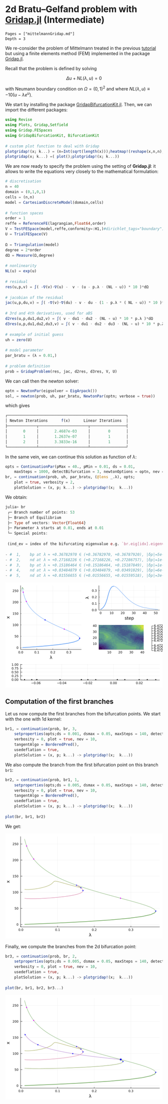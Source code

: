 # 2d Bratu–Gelfand problem with [Gridap.jl](https://github.com/gridap/Gridap.jl) (Intermediate)

```@contents
Pages = ["mittelmannGridap.md"]
Depth = 3
```

We re-consider the problem of Mittelmann treated in the previous [tutorial](https://rveltz.github.io/BifurcationKit.jl/dev/mittelmannAuto/#Automatic-diagram-of-2d-Bratu–Gelfand-problem-(Intermediate)-1) but using a finite elements method (FEM) implemented in the package [Gridap.jl](https://github.com/gridap/Gridap.jl).

Recall that the problem is defined by solving

$$\Delta u +NL(\lambda,u) = 0$$

with Neumann boundary condition on $\Omega = (0,1)^2$ and where $NL(\lambda,u)\equiv-10(u-\lambda e^u)$.

We start by installing the package [GridapBifurcationKit.jl](https://github.com/rveltz/GridapBifurcationKit). Then, we can import the different packages:

```julia
using Revise
using Plots, Gridap,Setfield
using Gridap.FESpaces
using GridapBifurcationKit, BifurcationKit

# custom plot function to deal with Gridap
plotgridap!(x; k...) = (n=Int(sqrt(length(x)));heatmap!(reshape(x,n,n); color=:viridis, k...))
plotgridap(x; k...) =( plot();plotgridap!(x; k...))
```
We are now ready to specify the problem using the setting of **Gridap.jl**: it allows to write the equations very closely to the mathematical formulation:

```julia
# discretisation
n = 40
domain = (0,1,0,1)
cells = (n,n)
model = CartesianDiscreteModel(domain,cells)

# function spaces
order = 1
reffe = ReferenceFE(lagrangian,Float64,order)
V = TestFESpace(model,reffe,conformity=:H1,)#dirichlet_tags="boundary")
U = TrialFESpace(V)

Ω = Triangulation(model)
degree = 2*order
dΩ = Measure(Ω,degree)

# nonlinearity
NL(u) = exp(u)

# residual
res(u,p,v) = ∫( -∇(v)⋅∇(u) -  v ⋅ (u - p.λ ⋅ (NL ∘ u)) * 10 )*dΩ

# jacobian of the residual
jac(u,p,du,v) = ∫( -∇(v)⋅∇(du) - v ⋅ du ⋅ (1 - p.λ * ( NL ∘ u)) * 10 )*dΩ

# 3rd and 4th derivatives, used for aBS
d2res(u,p,du1,du2,v) = ∫( v ⋅ du1 ⋅ du2 ⋅ (NL ∘ u) * 10 * p.λ )*dΩ
d3res(u,p,du1,du2,du3,v) = ∫( v ⋅ du1 ⋅ du2 ⋅ du3 ⋅ (NL ∘ u) * 10 * p.λ )*dΩ

# example of initial guess
uh = zero(U)

# model parameter
par_bratu = (λ = 0.01,)

# problem definition
prob = GridapProblem(res, jac, d2res, d3res, V, U)
```

We can call then the newton solver:

```julia
optn = NewtonPar(eigsolver = EigArpack())
sol, = newton(prob, uh, par_bratu, NewtonPar(optn; verbose = true))
```

which gives

```julia
┌─────────────────────────────────────────────────────┐
│ Newton Iterations      f(x)      Linear Iterations  │
├─────────────┬──────────────────────┬────────────────┤
│       0     │       2.4687e-03     │        0       │
│       1     │       1.2637e-07     │        1       │
│       2     │       3.3833e-16     │        1       │
└─────────────┴──────────────────────┴────────────────┘
```

In the same vein, we can continue this solution as function of $\lambda$:

```julia
opts = ContinuationPar(pMax = 40., pMin = 0.01, ds = 0.01,
	maxSteps = 1000, detectBifurcation = 3, newtonOptions = optn, nev = 20)
br, = continuation(prob, uh, par_bratu, (@lens _.λ), opts;
	plot = true, verbosity = 2,
	plotSolution = (x, p; k...) -> plotgridap!(x;  k...))
```

We obtain:

```julia
julia> br
 ┌─ Branch number of points: 53
 ├─ Branch of Equilibrium
 ├─ Type of vectors: Vector{Float64}
 ├─ Parameter λ starts at 0.01, ends at 0.01
 └─ Special points:

 (ind_ev = index of the bifurcating eigenvalue e.g. `br.eig[idx].eigenvals[ind_ev]`)

- #  1,    bp at λ ≈ +0.36782970 ∈ (+0.36782970, +0.36787920), |δp|=5e-05, [converged], δ = ( 1,  0), step =  12, eigenelements in eig[ 13], ind_ev =   1
- #  2,    nd at λ ≈ +0.27168226 ∈ (+0.27168226, +0.27286757), |δp|=1e-03, [converged], δ = ( 2,  0), step =  19, eigenelements in eig[ 20], ind_ev =   3
- #  3,    bp at λ ≈ +0.15186464 ∈ (+0.15186464, +0.15187849), |δp|=1e-05, [converged], δ = ( 1,  0), step =  26, eigenelements in eig[ 27], ind_ev =   4
- #  4,    nd at λ ≈ +0.03484879 ∈ (+0.03484879, +0.03491029), |δp|=6e-05, [converged], δ = ( 2,  0), step =  41, eigenelements in eig[ 42], ind_ev =   6
- #  5,    nd at λ ≈ +0.01556655 ∈ (+0.01556655, +0.01559518), |δp|=3e-05, [converged], δ = ( 2,  0), step =  48, eigenelements in eig[ 49], ind_ev =   8
```

![](fig1gridap.png)


## Computation of the first branches

Let us now compute the first branches from the bifurcation points. We start with the one with 1d kernel:

```julia
br1, = continuation(prob, br, 3,
	setproperties(opts;ds = 0.001, dsmax = 0.05, maxSteps = 140, detectBifurcation = 3);
	verbosity = 0, plot = true, nev = 10,
	tangentAlgo = BorderedPred(),
	usedeflation = true,
	plotSolution = (x, p; k...) -> plotgridap!(x;  k...))
```

We also compute the branch from the first bifurcation point on this branch `br1`:

```julia
br2, = continuation(prob, br1, 1,
	setproperties(opts;ds = 0.005, dsmax = 0.05, maxSteps = 140, detectBifurcation = 0);
	verbosity = 0, plot = true, nev = 10,
	tangentAlgo = BorderedPred(),
	usedeflation = true,
	plotSolution = (x, p; k...) -> plotgridap!(x;  k...))

plot(br, br1, br2)
```

We get:

![](fig2gridap.png)

Finally, we compute the branches from the 2d bifurcation point:

```julia
br3, = continuation(prob, br, 2,
	setproperties(opts;ds = 0.005, dsmax = 0.05, maxSteps = 140, detectBifurcation = 3);
	verbosity = 0, plot = true, nev = 10,
	usedeflation = true,
	plotSolution = (x, p; k...) -> plotgridap!(x;  k...))

plot(br, br1, br2, br3...)
```

![](fig3gridap.png)
